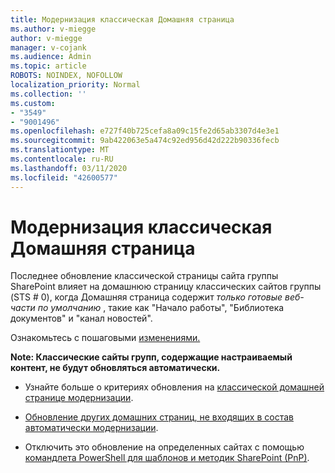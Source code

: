 ```yaml
---
title: Модернизация классическая Домашняя страница
ms.author: v-miegge
author: v-miegge
manager: v-cojank
ms.audience: Admin
ms.topic: article
ROBOTS: NOINDEX, NOFOLLOW
localization_priority: Normal
ms.collection: ''
ms.custom:
- "3549"
- "9001496"
ms.openlocfilehash: e727f40b725cefa8a09c15fe2d65ab3307d4e3e1
ms.sourcegitcommit: 9ab422063e5a474c92ed956d42d222b90336fecb
ms.translationtype: MT
ms.contentlocale: ru-RU
ms.lasthandoff: 03/11/2020
ms.locfileid: "42600577"
---
```

# <a name="modernize-the-classic-home-page"></a>Модернизация классическая Домашняя страница

Последнее обновление классической страницы сайта группы SharePoint влияет на домашнюю страницу классических сайтов группы (STS # 0), когда Домашняя страница содержит *только готовые веб-части по умолчанию* , такие как "Начало работы", "Библиотека документов" и "канал новостей".

Ознакомьтесь с пошаговыми [изменениями.](https://docs.microsoft.com/sharepoint/sharepointonline/media/homepage-upgrade-gif.gif) 

**Note: Классические сайты групп, содержащие настраиваемый контент, не будут обновляться автоматически.**

* Узнайте больше о критериях обновления на [классической домашней странице модернизации](https://docs.microsoft.com/sharepoint/disable-auto-modernization-classic-home-pages#why-update-classic-team-site-home-pages-to-modern).

* [Обновление других домашних страниц, не входящих в состав автоматически модернизации](https://docs.microsoft.com/sharepoint/dev/transform/modernize-userinterface-site-pages).

* Отключить это обновление на определенных сайтах с помощью [командлета PowerShell для шаблонов и методик SharePoint (PnP)](https://docs.microsoft.com/powershell/sharepoint/sharepoint-pnp/sharepoint-pnp-cmdlets).
